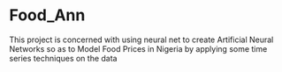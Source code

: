 # Food_Ann
This project is  concerned with using neural net to create Artificial Neural Networks so as to Model Food Prices in Nigeria by applying some time series techniques on the data
